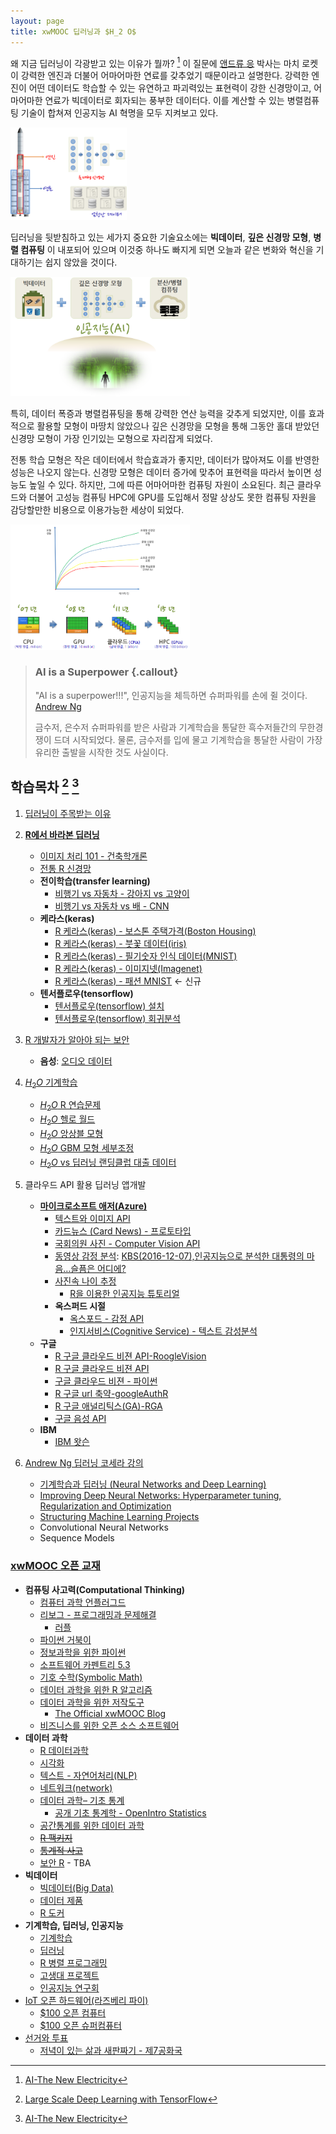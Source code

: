 ```yaml
---
layout: page
title: xwMOOC 딥러닝과 $H_2 O$
---
```



왜 지금 딥러닝이 각광받고 있는 이유가 뭘까? [^andrew-ng-spark-2016] 이 질문에 [앤드류 응](http://www.andrewng.org/) 박사는 마치 로켓이 강력한 엔진과 더불어 어마어마한 연료를 갖추었기 때문이라고 설명한다. 강력한 엔진이 어떤 데이터도 학습할 수 있는 유연하고 파괴력있는 표현력이 강한 신경망이고, 어마어마한 연료가 빅데이터로 회자되는 풍부한 데이터다. 이를 계산할 수 있는 병렬컴퓨팅 기술이 합쳐져 인공지능 AI 혁명을 모두 지켜보고 있다.

<img src="fig/ear-of-dl.png" width="37%" />

딥러닝을 뒷받침하고 있는 세가지 중요한 기술요소에는 **빅데이터**, **깊은 신경망 모형**, **병렬 컴퓨팅** 이 내포되어 있으며 이것중 하나도 빠지게 되면 오늘과 같은 변화와 혁신을 기대하기는 쉽지 않았을 것이다.

<img src="fig/three-pillars.png" width="57%" />

특히, 데이터 폭증과 병렬컴퓨팅을 통해 강력한 연산 능력을 갖추게 되었지만, 이를 효과적으로 활용할 모형이 마땅치 않았으나 깊은 신경망을 모형을 통해 그동안 홀대 받았던 신경망 모형이 가장 인기있는 모형으로 자리잡게 되었다.

전통 학습 모형은 작은 데이터에서 학습효과가 좋지만, 데이터가 많아져도 이를 반영한 성능은 나오지 않는다. 신경망 모형은 데이터 증가에 맞추어 표현력을 따라서 높이면 성능도 높일 수 있다. 하지만, 그에 따른 어마어마한 컴퓨팅 자원이 소요된다. 최근 클라우드와 더불어 고성능 컴퓨팅 HPC에 GPU를 도입해서 정말 상상도 못한 컴퓨팅 자원을 감당할만한 비용으로 이용가능한 세상이 되었다.

<img src="fig/dl-hpc-evolution.png" width="57%" />



> ### AI is a Superpower {.callout}
>
> "AI is a superpower!!!", 인공지능을 체득하면 슈퍼파워를 손에 쥘 것이다. [Andrew Ng](https://twitter.com/andrewyng/status/728986380638916609)
>
> 금수저, 은수저 슈퍼파워를 받은 사람과 기계학습을 통달한 흑수저들간의 무한경쟁이 드뎌 시작되었다. 물론, 
> 금수저를 입에 물고 기계학습을 통달한 사람이 가장 유리한 출발을 시작한 것도 사실이다.


## 학습목차 [^jeff-dean-spark-2016] [^andrew-ng-spark-2016]

[^jeff-dean-spark-2016]: [Large Scale Deep Learning with TensorFlow](https://www.youtube.com/watch?v=XYwIDn00PAo) 
[^andrew-ng-spark-2016]: [AI-The New Electricity](https://www.youtube.com/watch?v=4eJhcxfYR4I)

1. [딥러닝이 주목받는 이유](why-dl.html)
1. **[R에서 바라본 딥러닝](r-keras.html)**
    - [이미지 처리 101 - 건축학개론](http://statkclee.github.io/trilobite/cv-architecture-101.html)
    - [전통 R 신경망](r-nnet.html)
    - **전이학습(transfer learning)**
        - [비행기 vs 자동차 - 강아지 vs 고양이](r-keras-cats-and-dogs.html)
        - [비행기 vs 자동차 vs 배 - CNN](r-keras-cnn.html)
    - **케라스(keras)**
        - [R 케라스(keras) - 보스톤 주택가격(Boston Housing)](r-keras-boston-housing.html)
        - [R 케라스(keras) - 붓꽃 데이터(iris)](r-keras-iris.html)
        - [R 케라스(keras) - 필기숫자 인식 데이터(MNIST)](r-keras-mnist.html)
        - [R 케라스(keras) - 이미지넷(Imagenet)](r-keras-imagenet.html)
        - [R 케라스(keras) - 패션 MNIST](r-keras-fashion-mnist.html) &larr; 신규
    - **텐서플로우(tensorflow)**
        - [텐서플로우(tensorflow) 설치](r-tensorflow.html)
        - [텐서플로우(tensorflow) 회귀분석](r-tensorflow-regression.html)

1. [R 개발자가 알아야 되는 보안](r-security.html)
    - **음성**: [오디오 데이터](speech-data-manip.html)
1. [$H_2 O$ 기계학습](h20-arch.html)
    - [$H_2 O$ R 연습문제](h2o-r-exercise.html)
    - [$H_2 O$ 헬로 월드](h2o-hello-world.html)
    - [$H_2 O$ 앙상블 모형](h2o-ensemble-higgs.html)
    - [$H_2 O$ GBM 모형 세부조정](h2o-gbm-titanic.html)
    - [$H_2 O$ vs 딥러닝 랜딩클럽 대출 데이터](h2o-deep-learning-landingclub.html)
1. 클라우드 API 활용 딥러닝 앱개발
    - **[마이크로소프트 애저(Azure)](microsoft-azure.html)**
        - [텍스트와 이미지 API](ms-text-image.html)
        - [카드뉴스 (Card News) - 프로토타입](ai-card-news.html)
        - [국회의원 사진 - Computer Vision API](ms-azure-computer-vision.html)
        - [동영상 감정 분석](ms-oxford-video.html): [KBS(2016-12-07),인공지능으로 분석한 대통령의 마음…슬픔은 어디에?](http://news.kbs.co.kr/news/view.do?ncd=3390429&ref=D)
        - [사진속 나이 추정](ms-oxford-age.html)
            - [R을 이용한 인공지능 튜토리얼](ms-oxford-kcode-tutorial.html)
        - **옥스퍼드 시절** 
            - [옥스포드 - 감정 API](ms-oxford-emotion.html)
            - [인지서비스(Cognitive Service) - 텍스트 감성분석](ms-cognitive-text-sentiment.html)
    - **구글**
        - [R 구글 클라우드 비젼 API-RoogleVision](r-google-vision-rooglevision.html)
        - [R 구글 클라우드 비젼 API](r-google-vision-api.html)
        - [구글 클라우드 비젼 - 파이썬](gc-vision.html)            
        - [R 구글 url 축약-googleAuthR](r-short-url.html)
        - [R 구글 애널리틱스(GA)-RGA](r-ga.html)
        - [구글 음성 API](speech-api.html)
    - **IBM**
        - [IBM 왓슨](r-watson.html)
1. [Andrew Ng 딥러닝 코세라 강의](ng-coursera.html)
    - [기계학습과 딥러닝 (Neural Networks and Deep Learning)](ng-intro.html)
    - [Improving Deep Neural Networks: Hyperparameter tuning, Regularization and Optimization](ng-tuning.html)
    - [Structuring Machine Learning Projects](ng-product.html)
    - Convolutional Neural Networks
    - Sequence Models


### [xwMOOC 오픈 교재](https://statkclee.github.io/xwMOOC/)

- **컴퓨팅 사고력(Computational Thinking)**
    - [컴퓨터 과학 언플러그드](http://statkclee.github.io/unplugged)  
    - [리보그 - 프로그래밍과 문제해결](https://statkclee.github.io/code-perspectives/)  
         - [러플](http://statkclee.github.io/rur-ple/)  
    - [파이썬 거북이](http://swcarpentry.github.io/python-novice-turtles/index-kr.html)  
    - [정보과학을 위한 파이썬](https://statkclee.github.io/pythonlearn-kr/)  
    - [소프트웨어 카펜트리 5.3](http://statkclee.github.io/swcarpentry-version-5-3-new/)
    - [기호 수학(Symbolic Math)](https://statkclee.github.io/symbolic-math/)
    - [데이터 과학을 위한 R 알고리즘](https://statkclee.github.io/r-algorithm/)
    - [데이터 과학을 위한 저작도구](https://statkclee.github.io/ds-authoring/)
        - [The Official xwMOOC Blog](https://xwmooc.netlify.com/)
    - [비즈니스를 위한 오픈 소스 소프트웨어](http://statkclee.github.io/open-source-for-business/)
- **데이터 과학**
    - [R 데이터과학](https://statkclee.github.io/data-science/)
    - [시각화](https://statkclee.github.io/viz/)
    - [텍스트 - 자연어처리(NLP)](https://statkclee.github.io/text/)
    - [네트워크(network)](https://statkclee.github.io/network)
    - [데이터 과학– 기초 통계](https://statkclee.github.io/statistics/)    
        - [공개 기초 통계학 - OpenIntro Statistics](https://statkclee.github.io/openIntro-statistics-bookdown/)
    - [공간통계를 위한 데이터 과학](https://statkclee.github.io/spatial/)
    - [~~R 팩키지~~](http://r-pkgs.xwmooc.org/)
    - [~~통계적 사고~~](http://think-stat.xwmooc.org/)
    - [보안 R](https://statkclee.github.io/security/) - TBA
- **빅데이터**
    - [빅데이터(Big Data)](http://statkclee.github.io/bigdata)
    - [데이터 제품](https://statkclee.github.io/data-product/)
    - [R 도커](http://statkclee.github.io/r-docker/)
- **기계학습, 딥러닝, 인공지능**
    - [기계학습](http://statkclee.github.io/ml)
    - [딥러닝](http://statkclee.github.io/deep-learning)
    - [R 병렬 프로그래밍](http://statkclee.github.io/parallel-r/)
    - [고생대 프로젝트](http://statkclee.github.io/trilobite)
    - [인공지능 연구회](https://statkclee.github.io/ai-lab/)
- [IoT 오픈 하드웨어(라즈베리 파이)](http://statkclee.github.io/raspberry-pi)
    - [$100 오픈 컴퓨터](https://statkclee.github.io/one-page/)   
    - [$100 오픈 슈퍼컴퓨터](https://statkclee.github.io/hpc/)
- [선거와 투표](http://statkclee.github.io/politics)
    - [저녁이 있는 삶과 새판짜기 - 제7공화국](https://statkclee.github.io/hq/)

